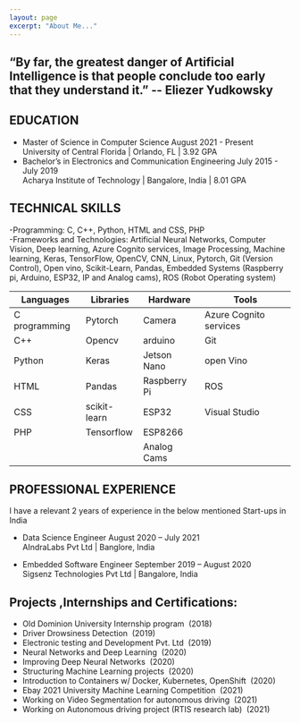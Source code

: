 ```yaml
---
layout: page
excerpt: "About Me..."
---
```



## “By far, the greatest danger of Artificial Intelligence is that people conclude too early that they understand it.”  -- Eliezer Yudkowsky

## EDUCATION
- Master of Science in Computer Science 	August 2021 - Present<br/>
        University of Central Florida | Orlando, FL | 3.92 GPA<br/>
- Bachelor’s in Electronics and Communication Engineering	July 2015 -  July 2019<br/>
        Acharya Institute of Technology | Bangalore, India | 8.01 GPA<br/>
 
## TECHNICAL SKILLS
-Programming: C, C++, Python, HTML and CSS, PHP <br/>
-Frameworks and Technologies: Artificial Neural Networks, Computer Vision, Deep learning, Azure Cognito services, Image Processing, Machine learning, 
Keras, TensorFlow, OpenCV, CNN, Linux, Pytorch, Git (Version Control), Open vino, Scikit-Learn, Pandas, Embedded Systems (Raspberry pi, Arduino, ESP32, IP and Analog cams), ROS (Robot Operating system)<br/>

| Languages     | Libraries     | Hardware | Tools |
| ------------- | ------------- | --------- | ------------- |
| C programming  | Pytorch  | Camera | Azure Cognito services |
| C++  | Opencv  | arduino | Git |
| Python | Keras | Jetson Nano | open Vino |
| HTML | Pandas | Raspberry Pi | ROS 
| CSS  | scikit-learn | ESP32  | Visual Studio 
| PHP | Tensorflow | ESP8266  |   |
|      |     | Analog Cams |   |

## PROFESSIONAL EXPERIENCE
I have a relevant 2 years of experience in the below mentioned Start-ups in India<br/>
- Data Science Engineer 	 August 2020 – July 2021<br/>
AIndraLabs Pvt Ltd | Banglore, India <br/>

- Embedded Software Engineer 	September 2019 – August 2020<br/>
Sigsenz Technologies Pvt Ltd | Bangalore, India<br/>


## Projects ,Internships and Certifications:

- Old Dominion University Internship program &nbsp;(2018)
- Driver Drowsiness Detection  &nbsp;(2019)
- Electronic testing and Development Pvt. Ltd  &nbsp;(2019)
- Neural Networks and Deep Learning  &nbsp;(2020)
- Improving Deep Neural Networks  &nbsp;(2020)
- Structuring Machine Learning projects  &nbsp;(2020)
- Introduction to Containers w/ Docker, Kubernetes, OpenShift  &nbsp;(2020)
- Ebay 2021 University Machine Learning Competition  &nbsp;(2021)
- Working on Video Segmentation for autonomous driving  &nbsp;(2021)
- Working on Autonomous driving project (RTIS research lab) &nbsp;(2021)

